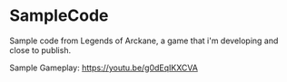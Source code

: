 # SampleCode
Sample code from Legends of Arckane, a game that i'm developing and close to publish.

Sample Gameplay: https://youtu.be/g0dEqIKXCVA
